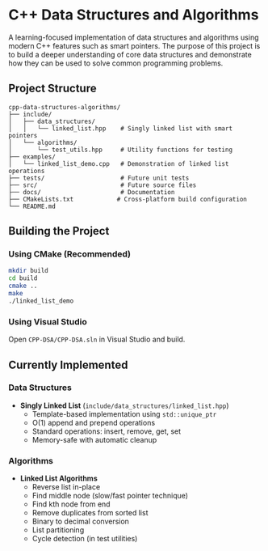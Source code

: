 # C++ Data Structures and Algorithms

A learning-focused implementation of data structures and algorithms using modern C++ features such as smart pointers.
The purpose of this project is to build a deeper understanding of core data structures and demonstrate how they can be used to solve common programming problems.

## Project Structure

```
cpp-data-structures-algorithms/
├── include/
│   ├── data_structures/
│   │   └── linked_list.hpp    # Singly linked list with smart pointers
│   └── algorithms/
│       └── test_utils.hpp     # Utility functions for testing
├── examples/
│   └── linked_list_demo.cpp   # Demonstration of linked list operations
├── tests/                     # Future unit tests
├── src/                       # Future source files
├── docs/                      # Documentation
├── CMakeLists.txt            # Cross-platform build configuration
└── README.md
```

## Building the Project

### Using CMake (Recommended)
```bash
mkdir build
cd build
cmake ..
make
./linked_list_demo
```

### Using Visual Studio
Open `CPP-DSA/CPP-DSA.sln` in Visual Studio and build.

## Currently Implemented

### Data Structures
- **Singly Linked List** (`include/data_structures/linked_list.hpp`)
  - Template-based implementation using `std::unique_ptr`
  - O(1) append and prepend operations
  - Standard operations: insert, remove, get, set
  - Memory-safe with automatic cleanup

### Algorithms
- **Linked List Algorithms**
  - Reverse list in-place
  - Find middle node (slow/fast pointer technique)
  - Find kth node from end
  - Remove duplicates from sorted list
  - Binary to decimal conversion
  - List partitioning
  - Cycle detection (in test utilities)
